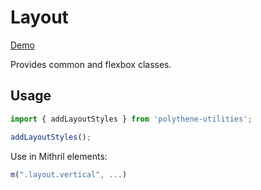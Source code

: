 # Layout

<a class="btn-demo" href="http://arthurclemens.github.io/Polythene-examples/index.html#/layout">Demo</a>

Provides common and flexbox classes.

## Usage

```javascript
import { addLayoutStyles } from 'polythene-utilities';

addLayoutStyles();
```

Use in Mithril elements:

~~~javascript
m(".layout.vertical", ...)
~~~